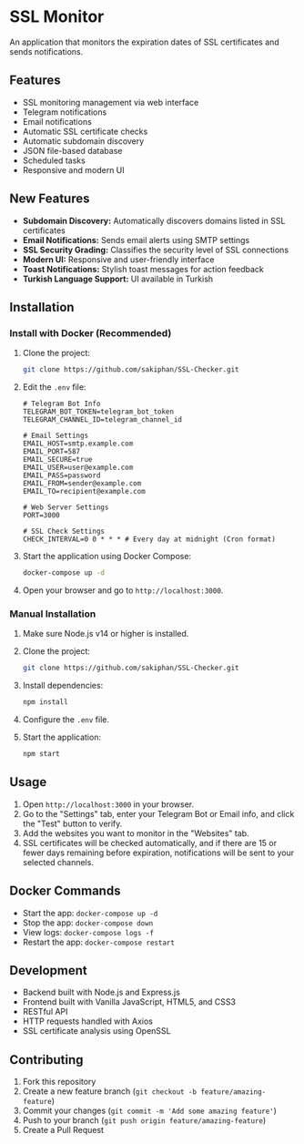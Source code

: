 # SSL Monitor

An application that monitors the expiration dates of SSL certificates and sends notifications.

## Features

- SSL monitoring management via web interface  
- Telegram notifications  
- Email notifications  
- Automatic SSL certificate checks  
- Automatic subdomain discovery  
- JSON file-based database  
- Scheduled tasks  
- Responsive and modern UI  

## New Features

- **Subdomain Discovery:** Automatically discovers domains listed in SSL certificates  
- **Email Notifications:** Sends email alerts using SMTP settings  
- **SSL Security Grading:** Classifies the security level of SSL connections  
- **Modern UI:** Responsive and user-friendly interface  
- **Toast Notifications:** Stylish toast messages for action feedback  
- **Turkish Language Support:** UI available in Turkish  

## Installation

### Install with Docker (Recommended)

1. Clone the project:
   ```bash
   git clone https://github.com/sakiphan/SSL-Checker.git
   ```

2. Edit the `.env` file:
   ```
   # Telegram Bot Info
   TELEGRAM_BOT_TOKEN=telegram_bot_token
   TELEGRAM_CHANNEL_ID=telegram_channel_id
   
   # Email Settings
   EMAIL_HOST=smtp.example.com
   EMAIL_PORT=587
   EMAIL_SECURE=true
   EMAIL_USER=user@example.com
   EMAIL_PASS=password
   EMAIL_FROM=sender@example.com
   EMAIL_TO=recipient@example.com
   
   # Web Server Settings
   PORT=3000
   
   # SSL Check Settings
   CHECK_INTERVAL=0 0 * * * # Every day at midnight (Cron format)
   ```

3. Start the application using Docker Compose:
   ```bash
   docker-compose up -d
   ```

4. Open your browser and go to `http://localhost:3000`.

### Manual Installation

1. Make sure Node.js v14 or higher is installed.

2. Clone the project:
   ```bash
   git clone https://github.com/sakiphan/SSL-Checker.git
   ```

3. Install dependencies:
   ```bash
   npm install
   ```

4. Configure the `.env` file.

5. Start the application:
   ```bash
   npm start
   ```

## Usage

1. Open `http://localhost:3000` in your browser.  
2. Go to the "Settings" tab, enter your Telegram Bot or Email info, and click the "Test" button to verify.  
3. Add the websites you want to monitor in the "Websites" tab.  
4. SSL certificates will be checked automatically, and if there are 15 or fewer days remaining before expiration, notifications will be sent to your selected channels.

## Docker Commands

- Start the app: `docker-compose up -d`  
- Stop the app: `docker-compose down`  
- View logs: `docker-compose logs -f`  
- Restart the app: `docker-compose restart`

## Development

- Backend built with Node.js and Express.js  
- Frontend built with Vanilla JavaScript, HTML5, and CSS3  
- RESTful API  
- HTTP requests handled with Axios  
- SSL certificate analysis using OpenSSL  

## Contributing

1. Fork this repository  
2. Create a new feature branch (`git checkout -b feature/amazing-feature`)  
3. Commit your changes (`git commit -m 'Add some amazing feature'`)  
4. Push to your branch (`git push origin feature/amazing-feature`)  
5. Create a Pull Request  

